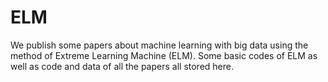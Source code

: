 ELM
===
We publish some papers about machine learning with big data using the method of Extreme Learning Machine (ELM).
Some basic codes of ELM as well as code and data of all the papers all stored here.
